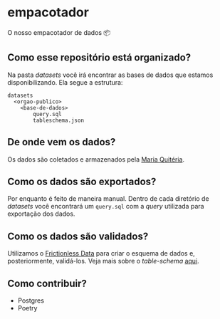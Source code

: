 # empacotador

O nosso empacotador de dados 📦

## Como esse repositório está organizado?

Na pasta _datasets_ você irá encontrar as bases de dados que estamos
disponibilizando. Ela segue a estrutura:

```
datasets
  <orgao-publico>
    <base-de-dados>
        query.sql
        tableschema.json
```

## De onde vem os dados?

Os dados são coletados e armazenados pela [Maria Quitéria](https://github.com/DadosAbertosDeFeira/maria-quiteria/).

## Como os dados são exportados?

Por enquanto é feito de maneira manual. Dentro de cada diretório de _datasets_
você encontrará um `query.sql` com a _query_ utilizada para exportação dos dados.

## Como os dados são validados?

Utilizamos o [Frictionless Data](https://frictionlessdata.io) para criar o esquema de dados e,
posteriormente, validá-los. Veja mais sobre o _table-schema_ [aqui](https://specs.frictionlessdata.io/table-schema/#concepts).

## Como contribuir?

* Postgres
* Poetry
